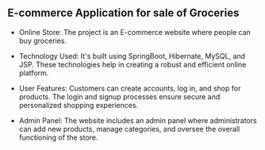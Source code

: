 ## E-commerce Application for sale of Groceries

* Online Store: The project is an E-commerce website where people can buy groceries.

* Technology Used: It's built using SpringBoot, Hibernate, MySQL, and JSP. These technologies help in creating a robust and efficient online platform.

* User Features: Customers can create accounts, log in, and shop for products. The login and signup processes ensure secure and personalized shopping experiences.

* Admin Panel: The website includes an admin panel where administrators can add new products, manage categories, and oversee the overall functioning of the store.
